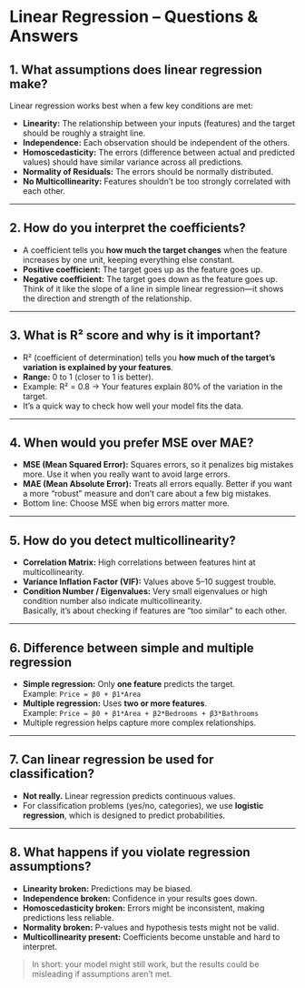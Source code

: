 # Linear Regression – Questions & Answers

## 1. What assumptions does linear regression make?
Linear regression works best when a few key conditions are met:  
- **Linearity:** The relationship between your inputs (features) and the target should be roughly a straight line.  
- **Independence:** Each observation should be independent of the others.  
- **Homoscedasticity:** The errors (difference between actual and predicted values) should have similar variance across all predictions.  
- **Normality of Residuals:** The errors should be normally distributed.  
- **No Multicollinearity:** Features shouldn’t be too strongly correlated with each other.

---

## 2. How do you interpret the coefficients?
- A coefficient tells you **how much the target changes** when the feature increases by one unit, keeping everything else constant.  
- **Positive coefficient:** The target goes up as the feature goes up.  
- **Negative coefficient:** The target goes down as the feature goes up.  
Think of it like the slope of a line in simple linear regression—it shows the direction and strength of the relationship.

---

## 3. What is R² score and why is it important?
- R² (coefficient of determination) tells you **how much of the target’s variation is explained by your features**.  
- **Range:** 0 to 1 (closer to 1 is better).  
- Example: R² = 0.8 → Your features explain 80% of the variation in the target.  
- It’s a quick way to check how well your model fits the data.

---

## 4. When would you prefer MSE over MAE?
- **MSE (Mean Squared Error):** Squares errors, so it penalizes big mistakes more. Use it when you really want to avoid large errors.  
- **MAE (Mean Absolute Error):** Treats all errors equally. Better if you want a more “robust” measure and don’t care about a few big mistakes.  
- Bottom line: Choose MSE when big errors matter more.

---

## 5. How do you detect multicollinearity?
- **Correlation Matrix:** High correlations between features hint at multicollinearity.  
- **Variance Inflation Factor (VIF):** Values above 5–10 suggest trouble.  
- **Condition Number / Eigenvalues:** Very small eigenvalues or high condition number also indicate multicollinearity.  
Basically, it’s about checking if features are “too similar” to each other.

---

## 6. Difference between simple and multiple regression
- **Simple regression:** Only **one feature** predicts the target.  
  Example: `Price = β0 + β1*Area`  
- **Multiple regression:** Uses **two or more features**.  
  Example: `Price = β0 + β1*Area + β2*Bedrooms + β3*Bathrooms`  
- Multiple regression helps capture more complex relationships.

---

## 7. Can linear regression be used for classification?
- **Not really.** Linear regression predicts continuous values.  
- For classification problems (yes/no, categories), we use **logistic regression**, which is designed to predict probabilities.

---

## 8. What happens if you violate regression assumptions?
- **Linearity broken:** Predictions may be biased.  
- **Independence broken:** Confidence in your results goes down.  
- **Homoscedasticity broken:** Errors might be inconsistent, making predictions less reliable.  
- **Normality broken:** P-values and hypothesis tests might not be valid.  
- **Multicollinearity present:** Coefficients become unstable and hard to interpret.  

> In short: your model might still work, but the results could be misleading if assumptions aren’t met.
